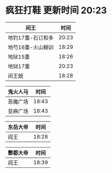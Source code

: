 # 疯狂打鞋 更新时间 20:23

| 间王   | 时间    |
|--------|-------|
| 地钓17重-石订和多 | 20:23 |
| 地芍16重-火山糊训 | 18:29 |
| 地狱15重 | 18:26 |
| 地狱17重 | 20:23 |
| 间王兢 | 18:28 |

| 鬼火人马   | 时间    |
|--------|-------|
| 恶魔广场 | 18:43 |
| 亚麻广场 | 18:43 |

| 东岳大帝   | 时间    |
|--------|-------|
| 阎王 | 18:28 |

| 酆都大帝   | 时间    |
|--------|-------|
| 阎王 | 18:39 |